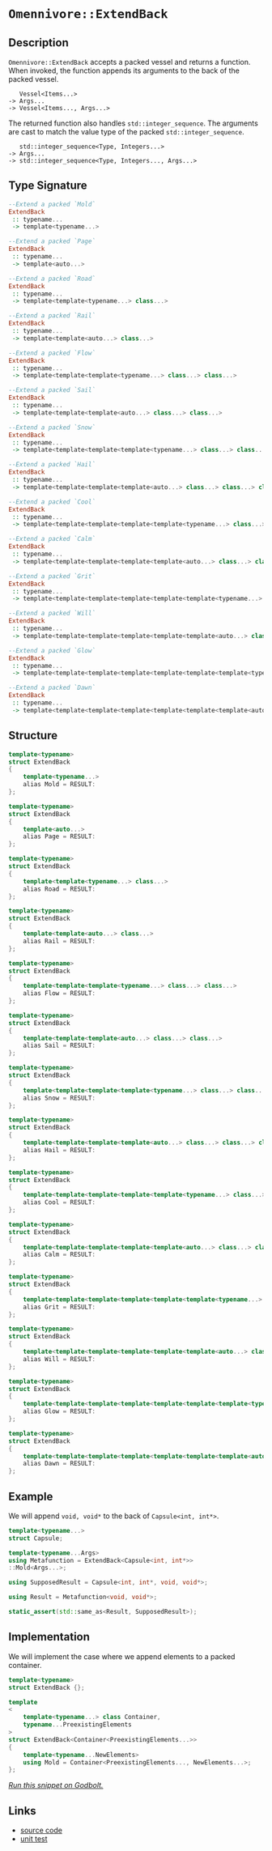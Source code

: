 <!-- Copyright 2024 Feng Mofan
SPDX-License-Identifier: Apache-2.0 -->

# `Omennivore::ExtendBack`

## Description

`Omennivore::ExtendBack` accepts a packed vessel and returns a function. When invoked, the function appends its arguments to the back of the packed vessel.

<pre><code>   Vessel&lt;Items...&gt;
-> Args...
-> Vessel&lt;Items..., Args...&gt;</code></pre>

The returned function also handles `std::integer_sequence`.
The arguments are cast to match the value type of the packed `std::integer_sequence`.

<pre><code>   std::integer_sequence&lt;Type, Integers...&gt;
-> Args...
-> std::integer_sequence&lt;Type, Integers..., Args...&gt;</code></pre>

## Type Signature

```Haskell
--Extend a packed `Mold`
ExtendBack
 :: typename...
 -> template<typename...>

--Extend a packed `Page`
ExtendBack
 :: typename...
 -> template<auto...>

--Extend a packed `Road`
ExtendBack
 :: typename...
 -> template<template<typename...> class...>

--Extend a packed `Rail`
ExtendBack
 :: typename...
 -> template<template<auto...> class...>

--Extend a packed `Flow`
ExtendBack
 :: typename...
 -> template<template<template<typename...> class...> class...>

--Extend a packed `Sail`
ExtendBack
 :: typename...
 -> template<template<template<auto...> class...> class...>

--Extend a packed `Snow`
ExtendBack
 :: typename...
 -> template<template<template<template<typename...> class...> class...> class...>

--Extend a packed `Hail`
ExtendBack
 :: typename...
 -> template<template<template<template<auto...> class...> class...> class...>

--Extend a packed `Cool`
ExtendBack
 :: typename...
 -> template<template<template<template<template<typename...> class...> class...> class...> class...>

--Extend a packed `Calm`
ExtendBack
 :: typename...
 -> template<template<template<template<template<auto...> class...> class...> class...> class...>

--Extend a packed `Grit`
ExtendBack
 :: typename...
 -> template<template<template<template<template<template<typename...> class...> class...> class...> class...> class...>

--Extend a packed `Will`
ExtendBack
 :: typename...
 -> template<template<template<template<template<template<auto...> class...> class...> class...> class...> class...>

--Extend a packed `Glow`
ExtendBack
 :: typename...
 -> template<template<template<template<template<template<template<typename...> class...> class...> class...> class...> class...> class...>

--Extend a packed `Dawn`
ExtendBack
 :: typename...
 -> template<template<template<template<template<template<template<auto...> class...> class...> class...> class...> class...> class...>
```

## Structure

```C++
template<typename>
struct ExtendBack
{
    template<typename...>
    alias Mold = RESULT:
};

template<typename>
struct ExtendBack
{
    template<auto...>
    alias Page = RESULT:
};

template<typename>
struct ExtendBack
{
    template<template<typename...> class...>
    alias Road = RESULT:
};

template<typename>
struct ExtendBack
{
    template<template<auto...> class...>
    alias Rail = RESULT:
};

template<typename>
struct ExtendBack
{
    template<template<template<typename...> class...> class...>
    alias Flow = RESULT:
};

template<typename>
struct ExtendBack
{
    template<template<template<auto...> class...> class...>
    alias Sail = RESULT:
};

template<typename>
struct ExtendBack
{
    template<template<template<template<typename...> class...> class...> class...>
    alias Snow = RESULT:
};

template<typename>
struct ExtendBack
{
    template<template<template<template<auto...> class...> class...> class...>
    alias Hail = RESULT:
};

template<typename>
struct ExtendBack
{
    template<template<template<template<template<typename...> class...> class...> class...> class...>
    alias Cool = RESULT:
};

template<typename>
struct ExtendBack
{
    template<template<template<template<template<auto...> class...> class...> class...> class...>
    alias Calm = RESULT:
};

template<typename>
struct ExtendBack
{
    template<template<template<template<template<template<typename...> class...> class...> class...> class...> class...>
    alias Grit = RESULT:
};

template<typename>
struct ExtendBack
{
    template<template<template<template<template<template<auto...> class...> class...> class...> class...> class...>
    alias Will = RESULT:
};

template<typename>
struct ExtendBack
{
    template<template<template<template<template<template<template<typename...> class...> class...> class...> class...> class...> class...>
    alias Glow = RESULT:
};

template<typename>
struct ExtendBack
{
    template<template<template<template<template<template<template<auto...> class...> class...> class...> class...> class...> class...>
    alias Dawn = RESULT:
};
```

## Example

We will append `void, void*` to the back of `Capsule<int, int*>`.

```C++
template<typename...>
struct Capsule;

template<typename...Args>
using Metafunction = ExtendBack<Capsule<int, int*>>
::Mold<Args...>;

using SupposedResult = Capsule<int, int*, void, void*>;

using Result = Metafunction<void, void*>;

static_assert(std::same_as<Result, SupposedResult>);
```

## Implementation

We will implement the case where we append elements to a packed container.

```C++
template<typename>
struct ExtendBack {};

template
<
    template<typename...> class Container,
    typename...PreexistingElements
>
struct ExtendBack<Container<PreexistingElements...>>
{
    template<typename...NewElements>
    using Mold = Container<PreexistingElements..., NewElements...>;
};
```

[*Run this snippet on Godbolt.*](https://godbolt.org/#z:OYLghAFBqd5QCxAYwPYBMCmBRdBLAF1QCcAaPECAMzwBtMA7AQwFtMQByARg9KtQYEAysib0QXACx8BBAKoBnTAAUAHpwAMvAFYTStJg1DIApACYAQuYukl9ZATwDKjdAGFUtAK4sGIMwCcpK4AMngMmAByPgBGmMT%2BAKykAA6oCoRODB7evv5BaRmOAmER0SxxCWbJdpgOWUIETMQEOT5%2BgbaY9sUMjc0EpVGx8Um2TS1teZ0KE4PhwxWj1QCUtqhexMjsHASYLCkGeyYAzG4EAJ4pjKyYp9gmGgCCs8ReDgDU2Kp7DOgWTGQAGsPiYAOxWMEAEVOVmejyeewORzu8LOCI%2BmI%2BSMOTGOZ0u12YbAAdGT7h9kAYFAoPh5BEwFmQMVjCTdSWTlMRMJhVHhZuFgNh6GxBAoEfcEa93gQvj9XADgac3PSmkzlVyeXyBUZhftGAQFGSSZKTg94RCWZicSjlWziZhjZFMAB3PWiw2S55Yj5eDJGD4AWU86FBJyhdNkjIixA13N5/McupFBqNZNIH2dbpTYuNprhT3BMJOBYRAHoAFRV6s12tl8s1j4AFUws1pNfrz0rtZ71c7hfhZhO4SpXiwYbcaAY2xSnrNEueNrxdwJV3ZjvJ8%2Be0s%2BbiYKQUXnosIXiP2uPx5zXDuNT2IwHFW6efsFQcwTSoXmnvTDEe%2Bv3%2BQEgWVPcDyPFc3HCAgMygitTXNJ4QBAYNaHQZU7wfPN5xLU8XwDIQvBSQpMHQAAlVsj1lU4I1Aw9jzOKCYMECsMwAN1QPB0DYjj0Dg7DS2ePDgA%2Bci6Ko8M3w/L96gEZV2M47jOL4h4cPhbcmkcZAAH0mBpeICAgWZ0CQhRbh0x83FEyiMwIoj0hIqzaAIe4VlhDg1loThEl4PwOC0UhUE4NxrGsD4FA2LZMFBIceFIAhNHctYgRARIzBJMEzEkAAOLLEg0AJUo0AA2LKTn0ThJF4FgJA0DRSF8/zAo4XgFBAOr4r89zSDgWAYEQEANgIFIvGgigIDQA46HiSJbk4VQsqKgBaIrJA%2BYBkGQD4pBJMxeBIwgSE4vR%2BEEEQxHYKQZEERQVHUTrSF0LhSBdYh904HgPK8nyEoCzgAHkRuG2VUCoD55qWla1o2rbJB2j4IA8Sb6GIaKTi4FZeA6rQ1ggJAJpSKayDG/HCZAYApDMPg6D2YhWogGIfpicJmgud7eCZ5hiAuP6Ym0OoOtiiaPT%2BhhaFZ%2B6sBiLxgD3WhaFa7heCwFhDGAcQJbwbl6lY1sft5OoRp2WKoO6H7aDwGJXq5jwsB%2BghiDwarFdIHXiBieyoX2VXzaMBK1ioAwHwANTwV0/qJNmruEURxEuk75CUNQfse/RVZQELLH0C3WsgNZUFnLIFcWozqNMSxrDMRrXYdrAc4gNZahkvwIFcKY/Ce0IFnKSo9EKTIBDb3v0n7hghm70Ynsb3p%2BkmTx2j0KeGjmMeRgSSe5kH9eBhXpY14biLtgkT6OG8%2BqfqasGFuW1b1s27azHh3ADpR8w0YxuK/bWBBMCYLAEnr0gyVJAnBJAEE4YJJAaEkJlIqtVEhFSCJ5DglVSDVTRiSIqXASoBCylgxIkguCJDAUVM%2B90motTah/TqOM%2Bq4wGoDEa5BKAk2RjNNgnBmgsFYmCRaTBKQGADFwAIJIuAkn8vtIgNdjqyDOrHaQ8cbpJ3uroSmL03qK2PqfBqvAmoAyGiND4IMPicO4bw/hqstrCNERoeGiMCbI1RmYd%2BWMup0JYfEJh41UBI1GCYnhVJVZCK4HVGgTl4h0wZvdDmLNI7RK5jzPmDhI5CwNCLMWP1JbS1lvLSOytvY7H8vgLWjgdYK3EaoA2exI4myQf5c2lsWY2wKZjB2TtYqu3dkoT2KsjA%2B1ANQvggcFAhzDhHZ28dZEXXkbIRRd1/IqNTr7MuVhM71LrnnAuAgi4l3DMsiuVd4g111rnLoPQsguD%2BJvYIfwd49yen3XoVyHlZFuRPU5/Ml4DCuYvAQM95hlFXgvDec88hbxaK8ve6xNiH3RuVE%2B30yGcGMcQLhPC%2BEBMEVYsRj98CSNRujTGn9SDf1/qMABSCUFoOEVAsERCwRghONAyQK0nraN%2Bs1WwlCXE0PgHQwaQNPHuOIGwnYnDIYsAUKxTarEhEkhRLMPauLDrGSehMmOUyo6zOTiAMqaiUhs00Qixq/0GHA1BmK1aEqpUfBlcI%2BVsoEbePsfEVGJxnF%2B26njJ1hNBXeuRiAKVREtK2q0vanSKKVpUzCbTSgkT/JxPFrFBNCT%2BbJO8cLUW4tCmYCljLMQOTnZ5N6c00gRSPmlL1hU5AhtqmCFNvdepVsLhNLtq0yOHSPZe16YKD1AcmDB1Di6cOjBI5qvOhIaZ11E5zJ0DqxZxgM42DWfADZvQFZliMunculhK46OrpxY5ACfnN1biC9u1z0AQqHkULITzh69CvZPboHzfnAtyOe49fzH3jC%2BWeoF28u6AtheFaFF1DWkONRwZFLBxWSulbK%2B1OLn74vddQr%2BP8/6UGPpS/IJITgnESHlAhtV8NghKhBnRnAKHtSJUAsEO1aVcCkAEGlYCuBgjhScI1lGOXcuPrtCj7LCVoZduE85kggA%3D%3D%3D)

## Links

- [source code](../../../../conceptrodon/omennivore/extend_back.hpp)
- [unit test](../../../../tests/unit/metafunctions/omennivore/extend_back.test.hpp)
